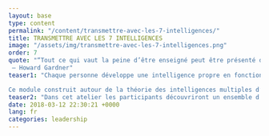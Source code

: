 ```yaml
---
layout: base
type: content
permalink: "/content/transmettre-avec-les-7-intelligences/"
title: TRANSMETTRE AVEC LES 7 INTELLIGENCES
image: "/assets/img/transmettre-avec-les-7-intelligences.png"
order: 7
quote: "“Tout ce qui vaut la peine d’être enseigné peut être présenté de différentes façons.”
 – Howard Gardner"
teaser1: "Chaque personne développe une intelligence propre en fonction de ses expériences individuelles.

Ce module construit autour de la théorie des intelligences multiples d’Howard Gardner sensibilise les participants à leur propre profil intellectuel et attire leur attention sur l’importance d’activer chez autrui les 7 types d’intelligences lors de leurs interactions."
teaser2: "Dans cet atelier les participants découvriront un ensemble d’outils opérationnels leur permettant de rythmer leur interactions et prises de paroles."
date: 2018-03-12 22:30:21 +0000
lang: fr
categories: leadership
---
```

